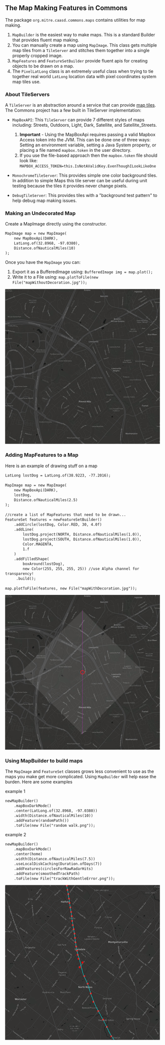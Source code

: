 ## The Map Making Features in Commons

The package `org.mitre.caasd.commons.maps` contains utilities for map making.

1. `MapBuilder` is the easiest way to make maps. This is a standard Builder that provides fluent map making.
2. You can manually create a map using `MapImage`. This class gets multiple map tiles from a `TileServer` and stitches
   them together into a single properly cropped image.
3. `MapFeatures` and `FeatureSetBuilder` provide fluent apis for creating objects to be drawn on a map.
4. The `PixelLatLong` class is an extremely useful class when trying to tie together real world `LatLong` location data
   with pixel coordinates system map tiles use.

### About TileServers

A `TileServer` is an abstraction around a service that can
provide [map tiles](https://docs.microsoft.com/en-us/azure/azure-maps/zoom-levels-and-tile-grid?tabs=csharp). The
Commons project has a few built in TileServer implementation:

- `MapBoxAPI`: This `TileServer` can provide 7 different styles of maps including: Streets, Outdoors, Light, Dark,
  Satellite, and Satellite_Streets.
    1. **Important** - Using the MapBoxApi requires passing a valid Mapbox Access token into the JVM. This can be done
       one of three ways:  Setting an environment variable, setting a Java System property, or placing a file
       named `mapbox.token` in the user directory.
    2. If you use the file-based approach then the `mapbox.token` file should look
       like: `MAPBOX_ACCESS_TOKEN=this.IsNotAValidKey.EvenThoughILookLikeOne`


- `MonochromeTileServer`: This provides simple one color background tiles. In addition to simple Maps this tile server
  can be useful during unit testing because the tiles it provides never change pixels.


- `DebugTileServer`:  This provides tiles with a "background test pattern" to help debug map making issues.

### Making an Undecorated Map

Create a MapImage directly using the constructor.

```
MapImage map = new MapImage(
    new MapBoxApi(DARK), 
    LatLong.of(32.8968, -97.0380), 
    Distance.ofNauticalMiles(10)
);
```

Once you have the `MapImage` you can:

1. Export it as a BufferedImage using: `BufferedImage img = map.plot();`
2. Write it to a File using: `map.plotToFile(new File("mapWithoutDecoration.jpg"));`

![regular map](./mapWithoutDecoration.jpg)

### Adding MapFeatures to a Map

Here is an example of drawing stuff on a map

```
LatLong lostDog = LatLong.of(38.9223, -77.2016);

MapImage map = new MapImage(
    new MapBoxApi(DARK),
    lostDog,
    Distance.ofNauticalMiles(2.5)
);

//create a list of MapFeatures that need to be drawn...
FeatureSet features = newFeatureSetBuilder()
    .addCircle(lostDog, Color.RED, 30, 4.0f)
    .addLine(
        lostDog.project(NORTH, Distance.ofNauticalMiles(1.0)),
        lostDog.project(SOUTH, Distance.ofNauticalMiles(1.0)),
        Color.MAGENTA,
        1.f
    )
    .addFilledShape(
        boxAround(lostDog),
        new Color(255, 255, 255, 25)) //use Alpha channel for transparency!
     .build();

map.plotToFile(features, new File("mapWithDecoration.jpg"));
```

![regular map](./mapWithDecoration.jpg)

### Using MapBuilder to build maps

The `MapImage` and `FeatureSet` classes grows less convenient to use as the maps you make get more complicated.
Using `MapBuilder` will help ease the burden.  Here are some examples

example 1

```
newMapBuilder()
    .mapBoxDarkMode()
    .center(LatLong.of(32.8968, -97.0380))
    .width(Distance.ofNauticalMiles(10))
    .addFeature(randomPath())
    .toFile(new File("random walk.png"));
```

example 2

```
newMapBuilder()
    .mapBoxDarkMode()
    .center(home)
    .width(Distance.ofNauticalMiles(7.5))
    .useLocalDiskCaching(Duration.ofDays(7))
    .addFeatures(circlesForRawRadarHits)
    .addFeature(smoothedTrackPath)
    .toFile(new File("trackWithGentleError.png"));
```

![regular map](./trackWithGentleError.png)


